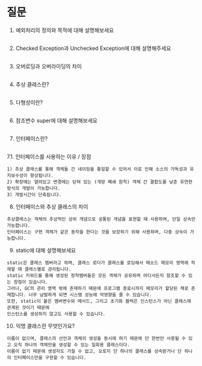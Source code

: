 # 질문
1. 예외처리의 정의와 목적에 대해 설명해보세요
```

```
2. Checked Exception과 Unchecked Exception에 대해 설명해주세요
```

```
3. 오버로딩과 오버라이딩의 차이
```

```
4. 추상 클래스란?
```

```
5. 다형성이란?
```

```
6. 참조변수 super에 대해 설명해보세요
```

```
7. 인터페이스란?
```

```
7.1. 인터페이스를 사용하는 이유 / 장점
```
1) 추상 클래스를 통해 객체들 간 네이밍을 통일할 수 있어서 이로 인해 소스의 가독성과 유지보수성이 향상됩니다.
2) 확장에는 열려있고 변경에는 닫혀 있는 (개방 폐쇄 원칙) 객체 간 결합도를 낮춘 유연한 방식의 개발이 가능합니다.
3) 개발시간이 단축됩니다.
```
8. 인터페이스와 추상 클래스의 차이
```
추상클래스는 객체의 추상적인 상위 개념으로 공통된 개념을 표현할 때 사용하며, 단일 상속만 가능합니다.
인터페이스는 구현 객체가 같은 동작을 한다는 것을 보장하기 위해 사용하며, 다중 상속이 가능합니다.
```
9. static에 대해 설명해보세요
```
static은 클래스 멤버라고 하며, 클래스 로더가 클래스를 로딩해서 메소드 메모리 영역에 적재할 때 클래스별로 관리됩니다.
static 키워드를 통해 생성된 정적멤버들은 모든 객체가 공유하며 어디서든지 참조할 수 있는 장점이 있습니다.
그러나, GC의 관리 영역 밖에 존재하기 때문에 프로그램 종료시까지 메모리가 할당된 채로 존재합니다. 너무 남발하게 되면 시스템 성능에 악영향을 줄 수 있습니다.
또한, static이 붙은 멤버변수와 메서드, 그리고 초기화 블럭은 인스턴스가 아닌 클래스에 관계된 것이기 때문에
인스턴스를 생성하지 않고도 사용할 수 있습니다.
```
10. 익명 클래스란 무엇인가요?
```
이름이 없으며, 클래스의 선언과 객체의 생성을 동시에 하기 때문에 단 한번만 사용될 수 있고 오직 하나의 객체만을 생성할 수 있는 일회용 클래스이다.
이름이 없기 때문에 생성자도 가질 수 없고, 오로지 단 하나의 클래스를 상속받거나 단 하나의 인터페이스만을 구현할 수 있습니다. 
```
